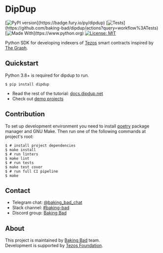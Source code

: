 # DipDup

[![PyPI version](https://badge.fury.io/py/dipdup.svg?)](https://badge.fury.io/py/dipdup)
[![Tests](https://github.com/dipdup-net/dipdup-py/workflows/Tests/badge.svg?)](https://github.com/baking-bad/dipdup/actions?query=workflow%3ATests)
[![Made With](https://img.shields.io/badge/made%20with-python-blue.svg?)](ttps://www.python.org)
[![License: MIT](https://img.shields.io/badge/License-MIT-yellow.svg)](https://opensource.org/licenses/MIT)

Python SDK for developing indexers of [Tezos](https://tezos.com/) smart contracts inspired by [The Graph](https://thegraph.com/).

## Quickstart

Python 3.8+ is required for dipdup to run.

```shell
$ pip install dipdup
```

* Read the rest of the tutorial: [docs.dipdup.net](https://docs.dipdup.net/)  
* Check out [demo projects](https://github.com/dipdup-net/dipdup-py/tree/master/src)

## Contribution

To set up development environment you need to install [poetry](https://python-poetry.org/docs/#installation) package manager and GNU Make. Then run one of the following commands at project's root:

```shell
$ # install project dependencies
$ make install
$ # run linters
$ make lint
$ # run tests
$ make test cover
$ # run full CI pipeline
$ make
```

## Contact
* Telegram chat: [@baking_bad_chat](https://t.me/baking_bad_chat)
* Slack channel: [#baking-bad](https://tezos-dev.slack.com/archives/CV5NX7F2L)
* Discord group: [Baking Bad](https://discord.gg/JZKhv7uW)

## About
This project is maintained by [Baking Bad](https://baking-bad.org/) team.  
Development is supported by [Tezos Foundation](https://tezos.foundation/).
